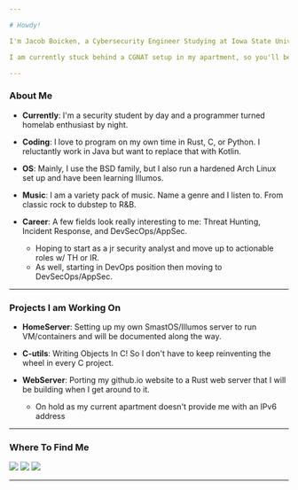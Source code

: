```yaml
---

# Howdy! 

I'm Jacob Boicken, a Cybersecurity Engineer Studying at Iowa State University. 

I am currently stuck behind a CGNAT setup in my apartment, so you'll be having a hard time reaching me. 

---
```


### About Me
- **Currently**: I'm a security student by day and a programmer turned homelab enthusiast by night.

- **Coding**: I love to program on my own time in Rust, C, or Python. I reluctantly work in Java but want to replace that with Kotlin.   

- **OS**: Mainly, I use the BSD family, but I also run a hardened Arch Linux set up and have been learning Illumos. 

- **Music**: I am a variety pack of music. Name a genre and I listen to. From classic rock to dubstep to R&B.     

- **Career**: A few fields look really interesting to me: Threat Hunting, Incident Response, and DevSecOps/AppSec.
    - Hoping to start as a jr security analyst and move up to actionable roles w/ TH or IR. 
    - As well, starting in DevOps position then moving to DevSecOps/AppSec.  
---

### Projects I am Working On
- **HomeServer**: Setting up my own SmastOS/Illumos server to run VM/containers and will be documented along the way.

- **C-utils**: Writing Objects In C! So I don't have to keep reinventing the wheel in every C project. 

- **WebServer**: Porting my github.io website to a Rust web server that I will be building when I get around to it.
    - On hold as my current apartment doesn't provide me with an IPv6 address

---

### Where To Find Me
<div>
  
  [<img src="https://img.shields.io/badge/GitHub-%2312100E.svg?&style=for-the-badge&logo=Github&logoColor=white&color=222222" />][github]
  [<img src="https://img.shields.io/badge/linkedin-%230077B5.svg?&style=for-the-badge&logo=linkedin&logoColor=white" />][linkedin]
  [<img src="https://img.shields.io/badge/discord-7289da.svg?&style=for-the-badge&logo=discord&logoColor=white" />][discord]

</div>

---

<!-- Where to Find Me -->
[github]: https://github.com/p0l1t1c1an
[linkedin]: https://www.linkedin.com/in/jacob-boicken-0201571b7/
[discord]: https://discordapp.com/users/745105200523771924 

